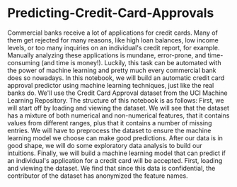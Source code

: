 # Predicting-Credit-Card-Approvals
Commercial banks receive a lot of applications for credit cards. Many of them get rejected for many reasons, like high loan balances, low income levels, or too many inquiries on an individual's credit report, for example. Manually analyzing these applications is mundane, error-prone, and time-consuming (and time is money!). Luckily, this task can be automated with the power of machine learning and pretty much every commercial bank does so nowadays. In this notebook, we will build an automatic credit card approval predictor using machine learning techniques, just like the real banks do.
We'll use the Credit Card Approval dataset from the UCI Machine Learning Repository. The structure of this notebook is as follows:
First, we will start off by loading and viewing the dataset.
We will see that the dataset has a mixture of both numerical and non-numerical features, that it contains values from different ranges, plus that it contains a number of missing entries.
We will have to preprocess the dataset to ensure the machine learning model we choose can make good predictions.
After our data is in good shape, we will do some exploratory data analysis to build our intuitions.
Finally, we will build a machine learning model that can predict if an individual's application for a credit card will be accepted.
First, loading and viewing the dataset. We find that since this data is confidential, the contributor of the dataset has anonymized the feature names.
